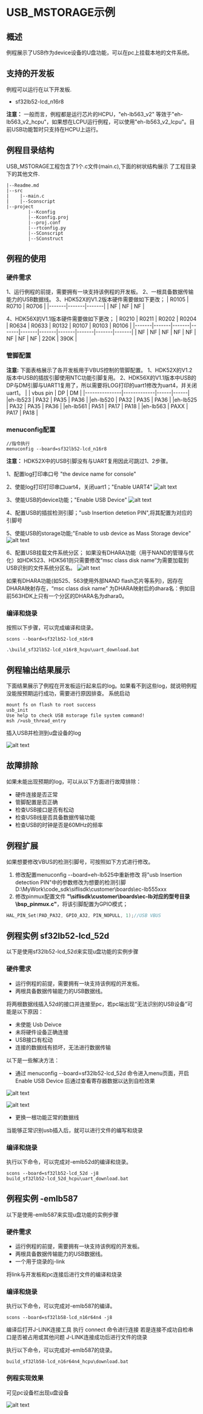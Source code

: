# USB_MSTORAGE示例
## 概述
例程展示了USB作为device设备的U盘功能，可以在pc上挂载本地的文件系统。

## 支持的开发板
例程可以运行在以下开发板.
* sf32lb52-lcd_n16r8


**注意：** 一般而言，例程都是运行芯片的HCPU，"eh-lb563_v2" 等效于"eh-lb563_v2_hcpu"，如果想在LCPU运行例程，可以使用"eh-lb563_v2_lcpu"。目前USB功能暂时只支持在HCPU上运行。

## 例程目录结构
USB_MSTORAGE工程包含了1个.c文件(main.c),下面的树状结构展示 了工程目录下的其他文件.
```
|--Readme.md
|--src
|    |--main.c
|    |--Sconscript
|--project  
        |--Kconfig
        |--Kconfig.proj
        |--proj.conf
        |--rtconfig.py
        |--SConscript
        |--SConstruct
```
## 例程的使用
### 硬件需求
1、运行例程的前提，需要拥有一块支持该例程的开发板。
2、一根具备数据传输能力的USB数据线。
3、HDK52X的V1.2版本硬件需要做如下更改；
| R0105 | R0710 | R0706 |
|-------|-------|-------|
|   NF  |   NF  |   NF  |

4、HDK56X的V1.1版本硬件需要做如下更改；
| R0210 | R0211 | R0202 | R0204 | R0634 | R0633 | R0132 | R0107 | R0103 | R0106 |
|-------|-------|-------|-------|-------|-------|-------|-------|-------|-------|
|   NF  |   NF  |   NF  |   NF  |   NF  |   NF  |   NF  |   NF  | 220K  | 390K  |
### 管脚配置
**注意:** 下面表格展示了各开发板用于VBUS控制的管脚配置。
1、HDK52X的V1.2版本中USB的插拔引脚使用NTC功能引脚复用。
2、HDK56X的V1.1版本中USB的DP与DM引脚与UART1复用了，所以需要将LOG打印的uart1修改为uart4，并关闭uart1。
|               |   vbus pin  |  DP  |  DM  |
|---------------|-------------|------|------|
|eh-lb523    |    PA32     | PA35 | PA36 |
|eh-lb520    |    PA32     | PA35 | PA36 |
|eh-lb525    |    PA32     | PA35 | PA36 |
|eh-lb561    |    PA51     | PA17 | PA18 |
|eh-lb563    |    PAXX     | PA17 | PA18 |

### menuconfig配置
```
//指令执行
menuconfig --board=sf32lb52-lcd_n16r8
```
**注意：** HDK52X中的USB引脚没有与UART复用因此可跳过1、2步骤。

1、配置log打印串口号 "the device name for console"

2、使能log打印打印串口uart4，关闭uart1；"Enable UART4"
![alt text](assets/1.PNG)

3、使能USB的device功能；"Enable USB Device"
![alt text](assets/2.PNG)

4、配置USB的插拔检测引脚；"usb Insertion detetion PIN",将其配置为对应的引脚号

5、使能USB的storage功能;"Enable to usb device as Mass Storage device"
![alt text](assets/3.PNG)

6、配置USB挂载文件系统分区；
如果没有DHARA功能（用于NAND的管理与优化）如HDK523、HDK561则只需要修改“msc class disk name”为需要加载到USB识别的文件系统分区名。
![alt text](assets/4.PNG)

如果有DHARA功能(如525、563使用外部NAND flash芯片等系列)，因存在DHARA映射存在，“msc class disk name” 为DHARA映射后的dhara名：例如目前563HDK上只有一个分区的DHARA名为dhara0。


### 编译和烧录
按照以下步骤，可以完成编译和烧录。

```
scons --board=sf32lb52-lcd_n16r8

.\build_sf32lb52-lcd_n16r8_hcpu\uart_download.bat
```

## 例程输出结果展示
下面结果展示了例程在开发板运行起来后的log。如果看不到这些log，就说明例程没能按预期运行成功，需要进行原因排查。
系统启动

```
mount fs on flash to root success
usb_init
Use help to check USB mstorage file system command!
msh />usb_thread_entry
```

插入USB并检测到u盘设备的log

![alt text](assets/log1.PNG)

## 故障排除
如果未能出现预期的log，可以从以下方面进行故障排除：
* 硬件连接是否正常
* 管脚配置是否正确
* 检查USB接口是否有松动
* 检查USB线是否具备数据传输功能
* 检查USB的时钟是否是60MHz的频率

## 例程扩展
 
如果想要修改VBUS的检测引脚号，可按照如下方式进行修改。
1.  修改配置menuconfig --board=eh-lb525中重新修改 将"usb Insertion detection PIN"中的参数修改为想要的检测引脚
D:\MyWork\code_sdk\siflisdk\customer\boards\ec-lb555xxx
2.  修改pinmux配置文件 **"\siflisdk\customer\boards\ec-lb对应的型号目录\bsp_pinmux.c"**，将该引脚配置为GPIO模式；
```c
HAL_PIN_Set(PAD_PA32, GPIO_A32, PIN_NOPULL, 1);//USB VBUS
```

## 例程实例 sf32lb52-lcd_52d

以下是使用sf32lb52-lcd_52d来实现u盘功能的实例步骤
### 硬件需求
* 运行例程的前提，需要拥有一块支持该例程的开发板。
* 两根具备数据传输能力的USB数据线。

将两根数据线插入52d的接口并连接至pc，若pc端出现“无法识别的USB设备”可能是以下原因：

* 未使能 Usb Deivce 
* 未将硬件设备正确连接
* USB接口有松动
* 连接的数据线有损坏，无法进行数据传输

以下是一些解决方法：
* 通过 menuconfig --board=sf32lb52-lcd_52d 命令进入menu页面，开启  Enable USB Device 后通过查看寄存器数据以达到自检效果

![alt text](assets/code4.PNG)

![alt text](assets/code6.PNG)

* 更换一根功能正常的数据线

当能够正常识别usb插入后，就可以进行文件的编写和烧录

### 编译和烧录
执行以下命令，可以完成对-emlb52d的编译和烧录。

```
scons --board=sf32lb52-lcd_52d -j8
build_sf32lb52-lcd_52d_hcpu\uart_download.bat

```

## 例程实例 -emlb587

以下是使用-emlb587来实现u盘功能的实例步骤
### 硬件需求
* 运行例程的前提，需要拥有一块支持该例程的开发板。
* 两根具备数据传输能力的USB数据线。
* 一个用于烧录的j-link

将link与开发板和pc连接后进行文件的编译和烧录

### 编译和烧录
执行以下命令，可以完成对-emlb587的编译。

```
scons --board=sf32lb58-lcd_n16r64n4 -j8 
```

编译后打开J-LINK连接工具 执行 connect 命令进行连接 若是连接不成功自检串口是否被占用或其他问题 J-LINK连接成功后进行文件的烧录

执行以下命令，可以完成对-emlb587的烧录。

```
build_sf32lb58-lcd_n16r64n4_hcpu\download.bat 
```



### 例程实现效果

可见pc设备栏出现u盘设备

![alt text](assets/6_LI.PNG)

